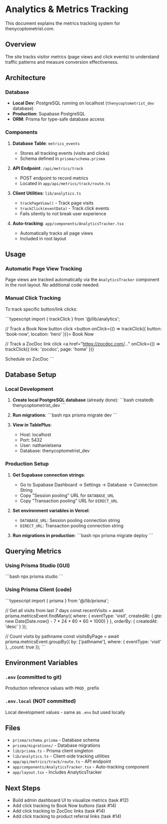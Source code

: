 # Analytics & Metrics Tracking

This document explains the metrics tracking system for thenycoptometrist.com.

## Overview

The site tracks visitor metrics (page views and click events) to understand traffic patterns and measure conversion effectiveness.

## Architecture

### Database
- **Local Dev**: PostgreSQL running on localhost (`thenycoptometrist_dev` database)
- **Production**: Supabase PostgreSQL
- **ORM**: Prisma for type-safe database access

### Components

1. **Database Table**: `metrics_events`
   - Stores all tracking events (visits and clicks)
   - Schema defined in `prisma/schema.prisma`

2. **API Endpoint**: `/api/metrics/track`
   - POST endpoint to record metrics
   - Located in `app/api/metrics/track/route.ts`

3. **Client Utilities**: `lib/analytics.ts`
   - `trackPageView()` - Track page visits
   - `trackClick(eventData)` - Track click events
   - Fails silently to not break user experience

4. **Auto-tracking**: `app/components/AnalyticsTracker.tsx`
   - Automatically tracks all page views
   - Included in root layout

## Usage

### Automatic Page View Tracking

Page views are tracked automatically via the `AnalyticsTracker` component in the root layout. No additional code needed.

### Manual Click Tracking

To track specific button/link clicks:

\`\`\`typescript
import { trackClick } from '@/lib/analytics';

// Track a Book Now button click
<button onClick={() => trackClick({ button: 'book-now', location: 'hero' })}>
  Book Now
</button>

// Track a ZocDoc link click
<a
  href="https://zocdoc.com/..."
  onClick={() => trackClick({ link: 'zocdoc', page: 'home' })}
>
  Schedule on ZocDoc
</a>
\`\`\`

## Database Setup

### Local Development

1. **Create local PostgreSQL database** (already done):
   \`\`\`bash
   createdb thenycoptometrist_dev
   \`\`\`

2. **Run migrations**:
   \`\`\`bash
   npx prisma migrate dev
   \`\`\`

3. **View in TablePlus**:
   - Host: localhost
   - Port: 5432
   - User: nathanielsena
   - Database: thenycoptometrist_dev

### Production Setup

1. **Get Supabase connection strings**:
   - Go to Supabase Dashboard → Settings → Database → Connection String
   - Copy "Session pooling" URL for `DATABASE_URL`
   - Copy "Transaction pooling" URL for `DIRECT_URL`

2. **Set environment variables in Vercel**:
   - `DATABASE_URL`: Session pooling connection string
   - `DIRECT_URL`: Transaction pooling connection string

3. **Run migrations in production**:
   \`\`\`bash
   npx prisma migrate deploy
   \`\`\`

## Querying Metrics

### Using Prisma Studio (GUI)

\`\`\`bash
npx prisma studio
\`\`\`

### Using Prisma Client (code)

\`\`\`typescript
import { prisma } from '@/lib/prisma';

// Get all visits from last 7 days
const recentVisits = await prisma.metricsEvent.findMany({
  where: {
    eventType: 'visit',
    createdAt: {
      gte: new Date(Date.now() - 7 * 24 * 60 * 60 * 1000)
    }
  },
  orderBy: { createdAt: 'desc' }
});

// Count visits by pathname
const visitsByPage = await prisma.metricsEvent.groupBy({
  by: ['pathname'],
  where: { eventType: 'visit' },
  _count: true
});
\`\`\`

## Environment Variables

### `.env` (committed to git)
Production reference values with `PROD_` prefix

### `.env.local` (NOT committed)
Local development values - same as `.env` but used locally

## Files

- `prisma/schema.prisma` - Database schema
- `prisma/migrations/` - Database migrations
- `lib/prisma.ts` - Prisma client singleton
- `lib/analytics.ts` - Client-side tracking utilities
- `app/api/metrics/track/route.ts` - API endpoint
- `app/components/AnalyticsTracker.tsx` - Auto-tracking component
- `app/layout.tsx` - Includes AnalyticsTracker

## Next Steps

- Build admin dashboard UI to visualize metrics (task #12)
- Add click tracking to Book Now buttons (task #14)
- Add click tracking to ZocDoc links (task #14)
- Add click tracking to product referral links (task #14)
